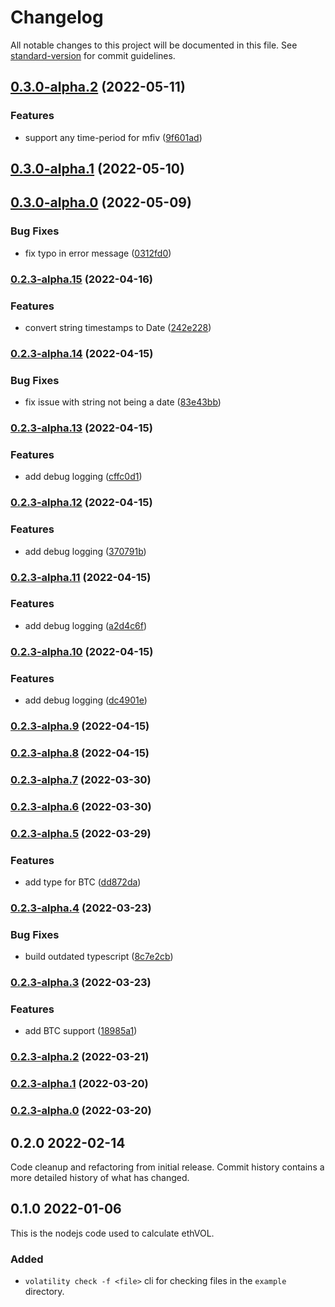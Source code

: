 # Changelog

All notable changes to this project will be documented in this file. See [standard-version](https://github.com/conventional-changelog/standard-version) for commit guidelines.

## [0.3.0-alpha.2](https://github.com/VolatilityGroup/node-volatility-mfiv-internal/compare/v0.3.0-alpha.1...v0.3.0-alpha.2) (2022-05-11)


### Features

* support any time-period for mfiv ([9f601ad](https://github.com/VolatilityGroup/node-volatility-mfiv-internal/commit/9f601ad2f85394e85e97484dea6aa1e9b43ba93e))

## [0.3.0-alpha.1](https://github.com/VolatilityGroup/node-volatility-mfiv-internal/compare/v0.3.0-alpha.0...v0.3.0-alpha.1) (2022-05-10)

## [0.3.0-alpha.0](https://github.com/VolatilityGroup/node-volatility-mfiv-internal/compare/v0.2.3-alpha.15...v0.3.0-alpha.0) (2022-05-09)


### Bug Fixes

* fix typo in error message ([0312fd0](https://github.com/VolatilityGroup/node-volatility-mfiv-internal/commit/0312fd00c5446466348d448775127d80c82a52db))

### [0.2.3-alpha.15](https://github.com/VolatilityGroup/node-volatility-mfiv-internal/compare/v0.2.3-alpha.14...v0.2.3-alpha.15) (2022-04-16)


### Features

* convert string timestamps to Date ([242e228](https://github.com/VolatilityGroup/node-volatility-mfiv-internal/commit/242e2283ca500a25caec62043a9175df111134d3))

### [0.2.3-alpha.14](https://github.com/VolatilityGroup/node-volatility-mfiv-internal/compare/v0.2.3-alpha.13...v0.2.3-alpha.14) (2022-04-15)


### Bug Fixes

* fix issue with string not being a date ([83e43bb](https://github.com/VolatilityGroup/node-volatility-mfiv-internal/commit/83e43bbf53a53f5f789b2f8e19640e8e93f743c4))

### [0.2.3-alpha.13](https://github.com/VolatilityGroup/node-volatility-mfiv-internal/compare/v0.2.3-alpha.12...v0.2.3-alpha.13) (2022-04-15)


### Features

* add debug logging ([cffc0d1](https://github.com/VolatilityGroup/node-volatility-mfiv-internal/commit/cffc0d1dfdc1509e0ec44fd9151ade3a7409f92a))

### [0.2.3-alpha.12](https://github.com/VolatilityGroup/node-volatility-mfiv-internal/compare/v0.2.3-alpha.11...v0.2.3-alpha.12) (2022-04-15)


### Features

* add debug logging ([370791b](https://github.com/VolatilityGroup/node-volatility-mfiv-internal/commit/370791b15075570895b00b8c2368a8aa0f1f9736))

### [0.2.3-alpha.11](https://github.com/VolatilityGroup/node-volatility-mfiv-internal/compare/v0.2.3-alpha.10...v0.2.3-alpha.11) (2022-04-15)


### Features

* add debug logging ([a2d4c6f](https://github.com/VolatilityGroup/node-volatility-mfiv-internal/commit/a2d4c6ffc0ca94deb584837f003ad5dafc24c79b))

### [0.2.3-alpha.10](https://github.com/VolatilityGroup/node-volatility-mfiv-internal/compare/v0.2.3-alpha.9...v0.2.3-alpha.10) (2022-04-15)


### Features

* add debug logging ([dc4901e](https://github.com/VolatilityGroup/node-volatility-mfiv-internal/commit/dc4901ef803bb91f3c29b112987f6592a3024559))

### [0.2.3-alpha.9](https://github.com/VolatilityGroup/node-volatility-mfiv-internal/compare/v0.2.3-alpha.8...v0.2.3-alpha.9) (2022-04-15)

### [0.2.3-alpha.8](https://github.com/VolatilityGroup/node-volatility-mfiv-internal/compare/v0.2.3-alpha.7...v0.2.3-alpha.8) (2022-04-15)

### [0.2.3-alpha.7](https://github.com/VolatilityGroup/node-volatility-mfiv-internal/compare/v0.2.3-alpha.6...v0.2.3-alpha.7) (2022-03-30)

### [0.2.3-alpha.6](https://github.com/VolatilityGroup/node-volatility-mfiv-internal/compare/v0.2.3-alpha.5...v0.2.3-alpha.6) (2022-03-30)

### [0.2.3-alpha.5](https://github.com/VolatilityGroup/node-volatility-mfiv-internal/compare/v0.2.3-alpha.4...v0.2.3-alpha.5) (2022-03-29)


### Features

* add type for BTC ([dd872da](https://github.com/VolatilityGroup/node-volatility-mfiv-internal/commit/dd872daa15896c201a8ce2406d884d219020a056))

### [0.2.3-alpha.4](https://github.com/VolatilityGroup/node-volatility-mfiv-internal/compare/v0.2.3-alpha.3...v0.2.3-alpha.4) (2022-03-23)


### Bug Fixes

* build outdated typescript ([8c7e2cb](https://github.com/VolatilityGroup/node-volatility-mfiv-internal/commit/8c7e2cbc37200433e5cfda2393d007449053cb9d))

### [0.2.3-alpha.3](https://github.com/VolatilityGroup/node-volatility-mfiv-internal/compare/v0.2.3-alpha.2...v0.2.3-alpha.3) (2022-03-23)


### Features

* add BTC support ([18985a1](https://github.com/VolatilityGroup/node-volatility-mfiv-internal/commit/18985a14ae75fa19dc0f680b56fd183beb306c27))

### [0.2.3-alpha.2](https://github.com/VolatilityGroup/node-volatility-mfiv-internal/compare/v0.2.3-alpha.1...v0.2.3-alpha.2) (2022-03-21)

### [0.2.3-alpha.1](https://github.com/VolatilityGroup/node-volatility-mfiv-internal/compare/v0.2.3-alpha.0...v0.2.3-alpha.1) (2022-03-20)

### [0.2.3-alpha.0](https://github.com/VolatilityGroup/node-volatility-mfiv-internal/compare/v0.2.1...v0.2.3-alpha.0) (2022-03-20)

## 0.2.0 2022-02-14

Code cleanup and refactoring from initial release. Commit history contains a more detailed history of what has changed.

## 0.1.0 2022-01-06

This is the nodejs code used to calculate ethVOL.

### Added

- `volatility check -f <file>` cli for checking files in the `example` directory.